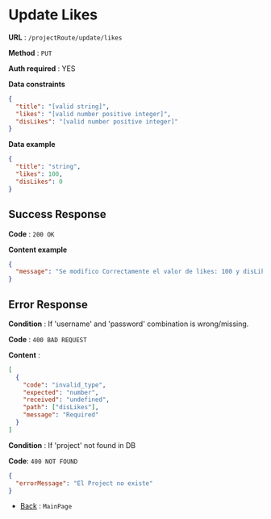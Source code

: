 # Update Likes

**URL** : `/projectRoute/update/likes`

**Method** : `PUT`

**Auth required** : YES

**Data constraints**

```json
{
  "title": "[valid string]",
  "likes": "[valid number positive integer]",
  "disLikes": "[valid number positive integer]"
}
```

**Data example**

```json
{
  "title": "string",
  "likes": 100,
  "disLikes": 0
}
```

## Success Response

**Code** : `200 OK`

**Content example**

```json
{
  "message": "Se modifico Correctamente el valor de likes: 100 y disLikes: 0"
}
```

## Error Response

**Condition** : If 'username' and 'password' combination is wrong/missing.

**Code** : `400 BAD REQUEST`

**Content** :

```json
[
  {
    "code": "invalid_type",
    "expected": "number",
    "received": "undefined",
    "path": ["disLikes"],
    "message": "Required"
  }
]
```

**Condition** : If 'project' not found in DB

**Code**: `400 NOT FOUND`

```json
{
  "errorMessage": "El Project no existe"
}
```

- [Back](../../readme.md) : `MainPage`
